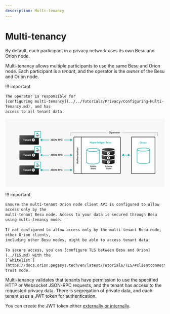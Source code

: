 ```yaml
---
description: Multi-tenancy
---
```


# Multi-tenancy

By default, each participant in a privacy network uses its own Besu and Orion node.

Multi-tenancy allows multiple participants to use the same Besu and Orion node. Each participant is
a _tenant_, and the operator is the _owner_ of the Besu and Orion node.

!!! important

    The operator is responsible for
    [configuring multi-tenancy](../../Tutorials/Privacy/Configuring-Multi-Tenancy.md), and has
    access to all tenant data.

![Multi-tenancy](../../images/Multi-tenancy.png)

!!! important

    Ensure the multi-tenant Orion node client API is configured to allow access only by the
    multi-tenant Besu node. Access to your data is secured through Besu using multi-tenancy mode.

    If not configured to allow access only by the multi-tenant Besu node, other Orion clients,
    including other Besu nodes, might be able to access tenant data.

    To secure access, you can [configure TLS between Besu and Orion](../TLS.md) with the
    [`whitelist`](https://docs.orion.pegasys.tech/en/latest/Tutorials/TLS/#clientconnectiontlsservertrust)
    trust mode.

Multi-tenancy validates that tenants have permission to use the specified HTTP or Websocket
JSON-RPC requests, and the tenant has access to the requested privacy data. There is segregation of
private data, and each tenant uses a JWT token for authentication.

You can create the JWT token either
[externally or internally](../../HowTo/Interact/APIs/Authentication.md).
